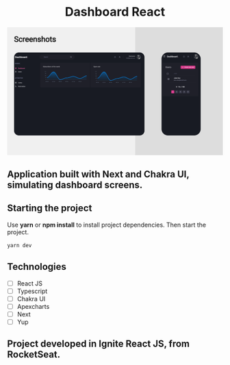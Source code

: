 <h1 align="center">
  Dashboard React 
</h1>


![cover](.github/screenshot.png?style=flat)


## Application built with Next and Chakra UI, simulating dashboard screens.

## Starting the project
Use **yarn** or **npm install** to install project dependencies.
Then start the project.

```cl
yarn dev
```

## Technologies

-   [ ] React JS
-   [ ] Typescript
-   [ ] Chakra UI
-   [ ] Apexcharts
-   [ ] Next
-   [ ] Yup

## Project developed in Ignite React JS, from RocketSeat.
<br />
